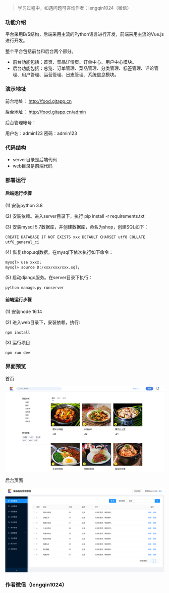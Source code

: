 > 学习过程中，如遇问题可咨询作者：lengqin1024（微信）

### 功能介绍

平台采用B/S结构，后端采用主流的Python语言进行开发，前端采用主流的Vue.js进行开发。

整个平台包括前台和后台两个部分。

- 前台功能包括：首页、菜品详情页、订单中心、用户中心模块。
- 后台功能包括：总览、订单管理、菜品管理、分类管理、标签管理、评论管理、用户管理、运营管理、日志管理、系统信息模块。


### 演示地址

前台地址：  http://food.gitapp.cn

后台地址： http://food.gitapp.cn/admin

后台管理帐号：

用户名：admin123
密码：admin123

### 代码结构

- server目录是后端代码
- web目录是前端代码

### 部署运行

#### 后端运行步骤

(1) 安装python 3.8

(2) 安装依赖。进入server目录下，执行 pip install -r requirements.txt

(3) 安装mysql 5.7数据库，并创建数据库，命名为shop，创建SQL如下：
```
CREATE DATABASE IF NOT EXISTS xxx DEFAULT CHARSET utf8 COLLATE utf8_general_ci
```
(4) 恢复shop.sql数据。在mysql下依次执行如下命令：

```
mysql> use xxxx;
mysql> source D:/xxx/xxx/xxx.sql;
```

(5) 启动django服务。在server目录下执行：
```
python manage.py runserver
```

#### 前端运行步骤

(1) 安装node 16.14

(2) 进入web目录下，安装依赖，执行:
```
npm install 
```
(3) 运行项目
```
npm run dev
```


### 界面预览

首页

![](https://raw.githubusercontent.com/geeeeeeeek/python_food/master/server/upload/img/a.png)


后台页面

![](https://raw.githubusercontent.com/geeeeeeeek/python_food/master/server/upload/img/b.png)




### 作者微信（lengqin1024）



